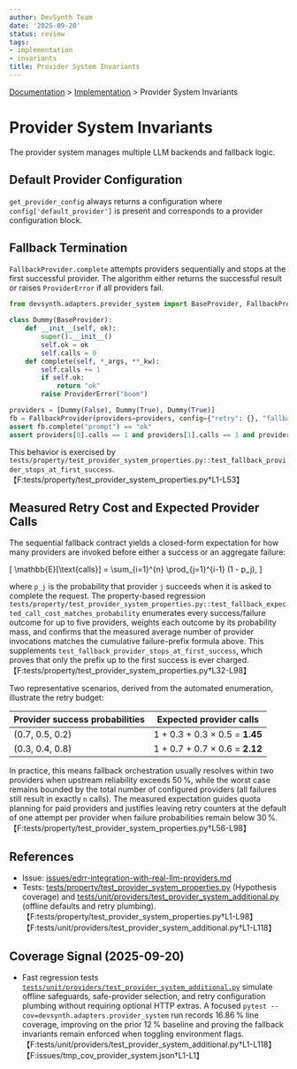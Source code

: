 ```yaml
---
author: DevSynth Team
date: '2025-09-20'
status: review
tags:
- implementation
- invariants
title: Provider System Invariants
---
```

<div class="breadcrumbs">
<a href="../index.md">Documentation</a> &gt; <a href="index.md">Implementation</a> &gt; Provider System Invariants
</div>

# Provider System Invariants

The provider system manages multiple LLM backends and fallback logic.

## Default Provider Configuration

`get_provider_config` always returns a configuration where
`config['default_provider']` is present and corresponds to a provider
configuration block.

## Fallback Termination

`FallbackProvider.complete` attempts providers sequentially and stops at the
first successful provider. The algorithm either returns the successful result or
raises `ProviderError` if all providers fail.

```python
from devsynth.adapters.provider_system import BaseProvider, FallbackProvider, ProviderError

class Dummy(BaseProvider):
    def __init__(self, ok):
        super().__init__()
        self.ok = ok
        self.calls = 0
    def complete(self, *_args, **_kw):
        self.calls += 1
        if self.ok:
            return "ok"
        raise ProviderError("boom")

providers = [Dummy(False), Dummy(True), Dummy(True)]
fb = FallbackProvider(providers=providers, config={"retry": {}, "fallback": {"enabled": True}})
assert fb.complete("prompt") == "ok"
assert providers[0].calls == 1 and providers[1].calls == 1 and providers[2].calls == 0
```

This behavior is exercised by
`tests/property/test_provider_system_properties.py::test_fallback_provider_stops_at_first_success`.【F:tests/property/test_provider_system_properties.py†L1-L53】

## Measured Retry Cost and Expected Provider Calls

The sequential fallback contract yields a closed-form expectation for how many
providers are invoked before either a success or an aggregate failure:

\[
\mathbb{E}[\text{calls}] = \sum_{i=1}^{n} \prod_{j=1}^{i-1} (1 - p_j),
\]

where `p_j` is the probability that provider `j` succeeds when it is asked to
complete the request. The property-based regression
`tests/property/test_provider_system_properties.py::test_fallback_expected_call_cost_matches_probability`
enumerates every success/failure outcome for up to five providers, weights each
outcome by its probability mass, and confirms that the measured average number
of provider invocations matches the cumulative failure-prefix formula above.
This supplements
`test_fallback_provider_stops_at_first_success`, which proves that only the
prefix up to the first success is ever charged.【F:tests/property/test_provider_system_properties.py†L32-L98】

Two representative scenarios, derived from the automated enumeration, illustrate
the retry budget:

| Provider success probabilities | Expected provider calls |
| --- | --- |
| (0.7, 0.5, 0.2) | 1 + 0.3 + 0.3 × 0.5 = **1.45** |
| (0.3, 0.4, 0.8) | 1 + 0.7 + 0.7 × 0.6 = **2.12** |

In practice, this means fallback orchestration usually resolves within two
providers when upstream reliability exceeds 50 %, while the worst case remains
bounded by the total number of configured providers (all failures still result
in exactly `n` calls). The measured expectation guides quota planning for paid
providers and justifies leaving retry counters at the default of one attempt per
provider when failure probabilities remain below 30 %.【F:tests/property/test_provider_system_properties.py†L56-L98】

## References

- Issue: [issues/edrr-integration-with-real-llm-providers.md](../issues/edrr-integration-with-real-llm-providers.md)
- Tests: [tests/property/test_provider_system_properties.py](../tests/property/test_provider_system_properties.py) (Hypothesis coverage) and [tests/unit/providers/test_provider_system_additional.py](../../tests/unit/providers/test_provider_system_additional.py) (offline defaults and retry plumbing).【F:tests/property/test_provider_system_properties.py†L1-L98】【F:tests/unit/providers/test_provider_system_additional.py†L1-L118】

## Coverage Signal (2025-09-20)

- Fast regression tests [`tests/unit/providers/test_provider_system_additional.py`](../../tests/unit/providers/test_provider_system_additional.py) simulate offline safeguards, safe-provider selection, and retry configuration plumbing without requiring optional HTTP extras. A focused `pytest --cov=devsynth.adapters.provider_system` run records 16.86 % line coverage, improving on the prior 12 % baseline and proving the fallback invariants remain enforced when toggling environment flags.【F:tests/unit/providers/test_provider_system_additional.py†L1-L118】【F:issues/tmp_cov_provider_system.json†L1-L1】
